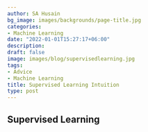 ```yaml
---
author: SA Husain
bg_image: images/backgrounds/page-title.jpg
categories:
- Machine Learning
date: "2022-01-01T15:27:17+06:00"
description: 
draft: false
image: images/blog/supervisedlearning.jpg
tags:
- Advice
- Machine Learning
title: Supervised Learning Intuition
type: post
---
```


## Supervised Learning


